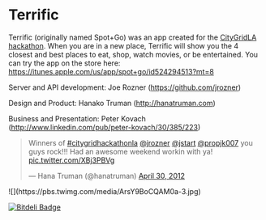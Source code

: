 Terrific
=======


Terrific (originally named Spot+Go) was an app created for the [CityGridLA hackathon](http://www.citygridmedia.com/developer/blog/citygrid-hackathon-los-angeles-is-a-wrap/).  When you are in a new place, Terrific will show you the 4 closest and best places to eat, shop, watch movies, or be entertained.  You can try the app on the store here:
https://itunes.apple.com/us/app/spot+go/id524294513?mt=8

Server and API development: Joe Rozner (https://github.com/jrozner)

Design and Product: Hanako Truman (http://hanatruman.com)

Business and Presentation: Peter Kovach (http://www.linkedin.com/pub/peter-kovach/30/385/223)

<blockquote class="twitter-tweet" lang="en"><p>Winners of <a href="https://twitter.com/hashtag/citygridhackathonla?src=hash">#citygridhackathonla</a> <a href="https://twitter.com/jrozner">@jrozner</a> <a href="https://twitter.com/JStart">@jstart</a> <a href="https://twitter.com/ProPJK007">@propjk007</a> you guys rock!!! Had an awesome weekend workin with ya! <a href="http://t.co/XBj3PBVg">pic.twitter.com/XBj3PBVg</a></p>&mdash; Hana Truman (@hanatruman) <a href="https://twitter.com/hanatruman/status/196778445403996160">April 30, 2012</a></blockquote>
![](https://pbs.twimg.com/media/ArsY9BoCQAM0a-3.jpg)


[![Bitdeli Badge](https://d2weczhvl823v0.cloudfront.net/jstart/terrific/trend.png)](https://bitdeli.com/free "Bitdeli Badge")

